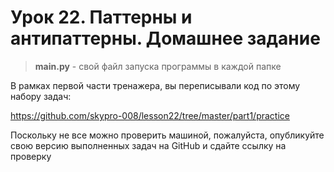 # Урок 22. Паттерны и антипаттерны. Домашнее задание <br>

> **main.py** - свой файл запуска программы в каждой папке <br>

В рамках первой части тренажера, вы переписывали код по этому набору задач:

https://github.com/skypro-008/lesson22/tree/master/part1/practice

Поскольку не все можно проверить машиной, пожалуйста, опубликуйте свою версию выполненных задач на GitHub и сдайте ссылку на проверку
